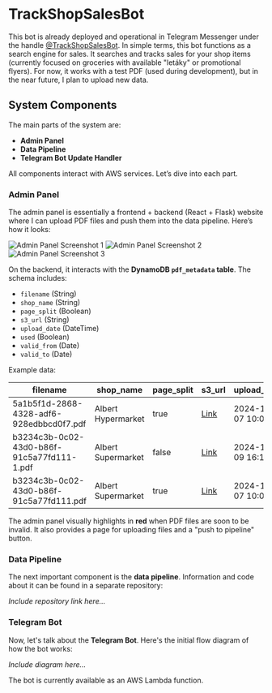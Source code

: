 # TrackShopSalesBot

This bot is already deployed and operational in Telegram Messenger under the handle [@TrackShopSalesBot](https://t.me/TrackShopSalesBot). In simple terms, this bot functions as a search engine for sales. It searches and tracks sales for your shop items (currently focused on groceries with available "letáky" or promotional flyers). For now, it works with a test PDF (used during development), but in the near future, I plan to upload new data.

## System Components

The main parts of the system are:
- **Admin Panel**
- **Data Pipeline**
- **Telegram Bot Update Handler**

All components interact with AWS services. Let’s dive into each part.

### Admin Panel

The admin panel is essentially a frontend + backend (React + Flask) website where I can upload PDF files and push them into the data pipeline. Here’s how it looks:

![Admin Panel Screenshot 1](https://drive.google.com/uc?export=view&id=1oC9DstJL4XCTvqCRt2hXypMp-Vfub1nY)
![Admin Panel Screenshot 2](https://drive.google.com/uc?export=view&id=16S2rurcbtPWzhc5DEytjUzhEEiNEFuuV)
![Admin Panel Screenshot 3](https://drive.google.com/uc?export=view&id=1FreXdkqI9qxZUoh6gJqj7vsuAzEQXArg)

On the backend, it interacts with the **DynamoDB `pdf_metadata` table**. The schema includes:

- `filename` (String)
- `shop_name` (String)
- `page_split` (Boolean)
- `s3_url` (String)
- `upload_date` (DateTime)
- `used` (Boolean)
- `valid_from` (Date)
- `valid_to` (Date)

Example data:

| filename                                         | shop_name        | page_split | s3_url                                                                                   | upload_date           | used  | valid_from | valid_to   |
|--------------------------------------------------|------------------|------------|------------------------------------------------------------------------------------------|-----------------------|-------|------------|------------|
| 5a1b5f1d-2868-4328-adf6-928edbbcd0f7.pdf         | Albert Hypermarket | true       | [Link](https://salestelegrambot.s3.amazonaws.com/pdfs/5a1b5f1d-2868-4328-adf6-928edbbcd0f7.pdf) | 2024-10-07 10:09:49   | false | 2024-10-02 | 2024-10-08 |
| b3234c3b-0c02-43d0-b86f-91c5a77fd111-1.pdf       | Albert Supermarket | false      | [Link](https://salestelegrambot.s3.amazonaws.com/pdfs/b3234c3b-0c02-43d0-b86f-91c5a77fd111-1.pdf) | 2024-10-09 16:10:27   | false | 2024-10-02 | 2024-10-08 |
| b3234c3b-0c02-43d0-b86f-91c5a77fd111.pdf         | Albert Supermarket | true       | [Link](https://salestelegrambot.s3.amazonaws.com/pdfs/b3234c3b-0c02-43d0-b86f-91c5a77fd111.pdf) | 2024-10-07 10:07:31   | false | 2024-10-02 | 2024-10-08 |

The admin panel visually highlights in **red** when PDF files are soon to be invalid. It also provides a page for uploading files and a "push to pipeline" button.

### Data Pipeline

The next important component is the **data pipeline**. Information and code about it can be found in a separate repository:

_Include repository link here..._

### Telegram Bot

Now, let's talk about the **Telegram Bot**. Here's the initial flow diagram of how the bot works:

_Include diagram here..._

The bot is currently available as an AWS Lambda function.

